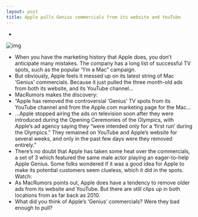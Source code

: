 ```yaml
---
layout: post
title: Apple pulls Genius commercials from its website and YouTube
---
```

* >
![img](http://media.idownloadblog.com/wp-content/uploads/2012/08/Apple-Mac-Genius-TV-Ad.png)
* When you have the marketing history that Apple does, you don’t anticipate many mistakes. The company has a long list of successful TV spots, such as the popular “I’m a Mac” campaign.
* But obviously, Apple feels it messed up on its latest string of Mac ‘Genius’ commercials. Because it just pulled the three month-old ads from both its website, and its YouTube channel…
* MacRumors makes the discovery:
* “Apple has removed the controversial ‘Genius’ TV spots from its YouTube channel and from the Apple.com marketing page for the Mac…
* …Apple stopped airing the ads on television soon after they were introduced during the Opening Ceremonies of the Olympics, with Apple’s ad agency saying they “were intended only for a ‘first run’ during the Olympics.” They remained on YouTube and Apple’s website for several weeks, and only in the past few days were they removed entirely.”
* There’s no doubt that Apple has taken some heat over the commercials, a set of 3 which featured the same male actor playing an eager-to-help Apple Genius. Some folks wondered if it was a good idea for Apple to make its potential customers seem clueless, which it did in the spots. Watch:
* As MacRumors points out, Apple does have a tendency to remove older ads from its website and YouTube. But there are still clips up in both locations from as far back as 2010.
* What did you think of Apple’s ‘Genius’ commercials? Were they bad enough to pull?


